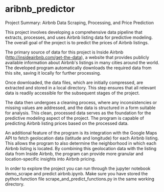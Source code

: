 # aribnb_predictor
Project Summary: Airbnb Data Scraping, Processing, and Price Prediction

This project involves developing a comprehensive data pipeline that extracts, processes, and uses Airbnb listing data for predictive modeling. The overall goal of the project is to predict the prices of Airbnb listings.

The primary source of data for this project is Inside Airbnb (http://insideairbnb.com/get-the-data), a website that provides publicly available information about Airbnb's listings in many cities around the world. The developed program automatically downloads the required data from this site, saving it locally for further processing.

Once downloaded, the data files, which are initially compressed, are extracted and stored in a local directory. This step ensures that all relevant data is readily accessible for the subsequent stages of the project.

The data then undergoes a cleaning process, where any inconsistencies or missing values are addressed, and the data is structured in a form suitable for analysis. This clean, processed data serves as the foundation for the predictive modeling aspect of the project. The program is capable of predicting Airbnb listing prices based on the processed data. 

An additional feature of the program is its integration with the Google Maps API to fetch geolocation data (latitude and longitude) for each Airbnb listing. This allows the program to also determine the neighborhood in which each Airbnb listing is located. By combining this geolocation data with the listing data from Inside Airbnb, the program can provide more granular and location-specific insights into Airbnb pricing.

In order to explore the project you can run through the jupyter notebook demo_scrape and predict airbnb.ipynb. Make sure you have stored the python function file scrape_and_predict_functions.py in the same working directory.

